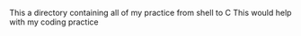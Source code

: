 This a directory containing all of my practice from shell to C
This would help with my coding practice
